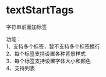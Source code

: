 # textStartTags
字符串前面加标签

功能：</br>
1、支持多个标签，暂不支持多个标签换行</br>
2、每个标签支持设置各种背景样式</br>
3、每个标签支持设置字体大小和颜色</br>
4、支持列表</br>
